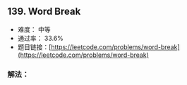 ## 139. Word Break


- 难度： 中等
- 通过率： 33.6%
- 题目链接：[https://leetcode.com/problems/word-break](https://leetcode.com/problems/word-break)



### 解法：
